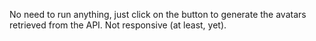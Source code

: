 No need to run anything, just click on the button to generate the avatars retrieved from the API.
Not responsive (at least, yet).
